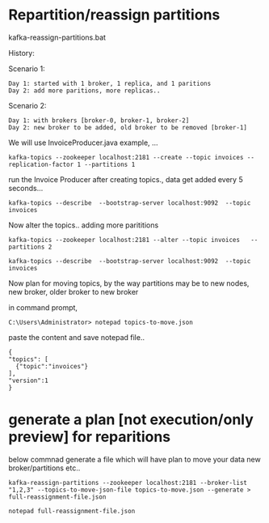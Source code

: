 # Repartition/reassign partitions

kafka-reassign-partitions.bat

History:

Scenario 1:
```
Day 1: started with 1 broker, 1 replica, and 1 paritions
Day 2: add more paritions, more replicas..
```
Scenario 2:

```
Day 1: with brokers [broker-0, broker-1, broker-2]
Day 2: new broker to be added, old broker to be removed [broker-1]
```

We will use InvoiceProducer.java example, ...

```
kafka-topics --zookeeper localhost:2181 --create --topic invoices --replication-factor 1 --partitions 1
```

run the Invoice Producer after creating topics., data get added every 5 seconds...

```
kafka-topics --describe  --bootstrap-server localhost:9092  --topic invoices
```

Now alter the topics.. adding more parititions

```
kafka-topics --zookeeper localhost:2181 --alter --topic invoices   --partitions 2
```


```
kafka-topics --describe  --bootstrap-server localhost:9092  --topic invoices
```


Now plan for moving topics, by the way partitions may be to new nodes, new broker, older broker to new broker

in command prompt, 
```
C:\Users\Administrator> notepad topics-to-move.json
```

paste the content and save notepad file..

```
{
"topics": [
  {"topic":"invoices"}
],
"version":1
}
```

# generate a plan [not execution/only preview] for reparitions

below commnad generate a file which will have plan to move your data new broker/partitions etc..

```
kafka-reassign-partitions --zookeeper localhost:2181 --broker-list "1,2,3" --topics-to-move-json-file topics-to-move.json --generate > full-reassignment-file.json
```

```
notepad full-reassignment-file.json
```

